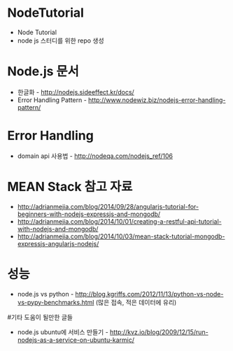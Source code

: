 # NodeTutorial
* Node Tutorial
* node js 스터디를 위한 repo 생성


# Node.js 문서 
* 한글화 - http://nodejs.sideeffect.kr/docs/ 
* Error Handling Pattern - http://www.nodewiz.biz/nodejs-error-handling-pattern/ 

# Error Handling
* domain api 사용법 - http://nodeqa.com/nodejs_ref/106

# MEAN Stack 참고 자료
* http://adrianmejia.com/blog/2014/09/28/angularjs-tutorial-for-beginners-with-nodejs-expressjs-and-mongodb/
* http://adrianmejia.com/blog/2014/10/01/creating-a-restful-api-tutorial-with-nodejs-and-mongodb/ 
* http://adrianmejia.com/blog/2014/10/03/mean-stack-tutorial-mongodb-expressjs-angularjs-nodejs/

# 성능
* node.js vs python - http://blog.kgriffs.com/2012/11/13/python-vs-node-vs-pypy-benchmarks.html (많은 접속, 적은 데이터에 유리)

#기타 도움이 될만한 글들
* node.js ubuntu에 서비스 만들기 - http://kvz.io/blog/2009/12/15/run-nodejs-as-a-service-on-ubuntu-karmic/
